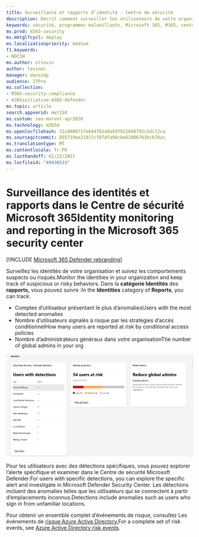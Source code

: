```yaml
---
title: Surveillance et rapports d’identité - Centre de sécurité
description: Décrit comment surveiller les utilisateurs de votre organisation et suivre les comportements suspects ou risqués.
keywords: sécurité, programmes malveillants, Microsoft 365, M365, centre de sécurité, surveiller, signaler, identité, utilisateurs
ms.prod: m365-security
ms.mktglfcycl: deploy
ms.localizationpriority: medium
f1.keywords:
- NOCSH
ms.author: ellevin
author: levinec
manager: dansimp
audience: ITPro
ms.collection:
- M365-security-compliance
- m365initiative-m365-defender
ms.topic: article
search.appverid: met150
ms.custom: seo-marvel-apr2020
ms.technology: m365d
ms.openlocfilehash: 31c000871fe644f614da597912698792c5dc72ca
ms.sourcegitcommit: 855719ee21017cf87dfa98cbe62806763bcb78ac
ms.translationtype: MT
ms.contentlocale: fr-FR
ms.lasthandoff: 01/22/2021
ms.locfileid: "49930533"
---
```

# <a name="identity-monitoring-and-reporting-in-the-microsoft-365-security-center"></a><span data-ttu-id="91d89-104">Surveillance des identités et rapports dans le Centre de sécurité Microsoft 365</span><span class="sxs-lookup"><span data-stu-id="91d89-104">Identity monitoring and reporting in the Microsoft 365 security center</span></span>

[!INCLUDE [Microsoft 365 Defender rebranding](../includes/microsoft-defender.md)]


<span data-ttu-id="91d89-105">Surveillez les identités de votre organisation et suivez les comportements suspects ou risqués.</span><span class="sxs-lookup"><span data-stu-id="91d89-105">Monitor the identities in your organization and keep track of suspicious or risky behaviors.</span></span> <span data-ttu-id="91d89-106">Dans la **catégorie Identités** des **rapports,** vous pouvez suivre :</span><span class="sxs-lookup"><span data-stu-id="91d89-106">In the **Identities** category of **Reports**, you can track:</span></span>

* <span data-ttu-id="91d89-107">Comptes d’utilisateur présentant le plus d’anomalies</span><span class="sxs-lookup"><span data-stu-id="91d89-107">Users with the most detected anomalies</span></span>
* <span data-ttu-id="91d89-108">Nombre d’utilisateurs signalés à risque par les stratégies d’accès conditionnel</span><span class="sxs-lookup"><span data-stu-id="91d89-108">How many users are reported at risk by conditional access policies</span></span>
* <span data-ttu-id="91d89-109">Nombre d’administrateurs généraux dans votre organisation</span><span class="sxs-lookup"><span data-stu-id="91d89-109">The number of global admins in your org</span></span>

![Catégorie d’identités de la page de rapports](../../media/identities.png)

<span data-ttu-id="91d89-111">Pour les utilisateurs avec des détections spécifiques, vous pouvez explorer l’alerte spécifique et examiner dans le Centre de sécurité Microsoft Defender.</span><span class="sxs-lookup"><span data-stu-id="91d89-111">For users with specific detections, you can explore the specific alert and investigate in Microsoft Defender Security Center.</span></span> <span data-ttu-id="91d89-112">Les détections incluent des anomalies telles que les utilisateurs qui se connectent à partir d’emplacements inconnus.</span><span class="sxs-lookup"><span data-stu-id="91d89-112">Detections include anomalies such as users who sign in from unfamiliar locations.</span></span>

<span data-ttu-id="91d89-113">Pour obtenir un ensemble complet d’événements de risque, consultez Les événements de [risque Azure Active Directory.](https://docs.microsoft.com/azure/active-directory/reports-monitoring/concept-risk-events)</span><span class="sxs-lookup"><span data-stu-id="91d89-113">For a complete set of risk events, see [Azure Active Directory risk events](https://docs.microsoft.com/azure/active-directory/reports-monitoring/concept-risk-events).</span></span>

